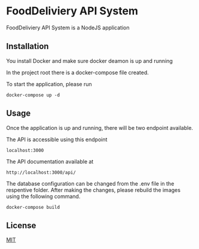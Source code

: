 # FoodDeliviery API System

FoodDeliviery API System is a NodeJS application

## Installation

You install Docker and make sure docker deamon is up and running

In the project root there is a docker-compose file created.

To start the application, please run

```
docker-compose up -d
```

## Usage

Once the application is up and running, there will be two endpoint available.

The API is accessible using this endpoint

```
localhost:3000
```

The API documentation available at

```
http://localhost:3000/api/

```

The database configuration can be changed from the .env file in the respentive folder.
After making the changes, please rebuild the images using the following command.

```
docker-compose build
```

## License

[MIT](https://choosealicense.com/licenses/mit/)
